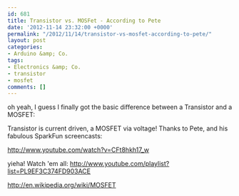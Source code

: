```yaml
---
id: 681
title: Transistor vs. MOSFet - According to Pete
date: '2012-11-14 23:32:00 +0000'
permalink: "/2012/11/14/transistor-vs-mosfet-according-to-pete/"
layout: post
categories:
- Arduino &amp; Co.
tags:
- Electronics &amp; Co.
- transistor
- mosfet
comments: []
---
```

oh yeah, I guess I finally got the basic difference between a Transistor and a MOSFET:

Transistor is current driven, a MOSFET via voltage! Thanks to Pete, and his fabulous SparkFun screencasts:

<http://www.youtube.com/watch?v=CFt8hkh17_w>

yieha! Watch 'em all: <http://www.youtube.com/playlist?list=PL9EF3C374FD903ACE>

<http://en.wikipedia.org/wiki/MOSFET>